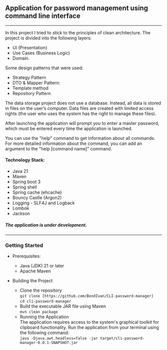 ## Application for password management using command line interface
***

In this project I tried to stick to the principles of clean architecture.
The project is divided into the following layers: 
* UI (Presentation)
* Use Cases (Business Logic)
* Domain.

Some design patterns that were used:
* Strategy Pattern
* DTO & Mapper Pattern:
* Template method
* Repository Pattern

The data storage project does not use a database.
Instead, all data is stored in files on the user’s computer. Data files are created with limited access rights (the user who uses the system has the right to manage these files).

After launching the application will prompt you to enter a master password, which must be entered every time the application is launched.

You can use the "help" command to get information about all commands. For more detailed information about the command, you can add an argument to the "help [command name]" command.

#### Technology Stack:
* Java 21
* Maven
* Spring boot 3
* Spring shell
* Spring cache (ehcache)
* Bouncy Castle (Argon2)
* Logging - SLF4J and Logback
* Lombok
* Jackson

##### The application is under development.

***

### Getting Started
* Prerequisites:
  * Java (JDK) 21 or later
  * Apache Maven

* Building the Project
  * Clone the repository \
    ```git clone [https://github.com/BondIvan/CLI-password-manager]``` \
    ```cd cli-password-manager```
  * Build the executable JAR file using Maven \
    ```mvn clean package```
  * Running the Application \
    The application requires access to the system's graphical toolkit for clipboard functionality.
    Run the application from your terminal using the following command: \
  ```java -Djava.awt.headless=false -jar target/cli-password-manager-0.0.1-SNAPSHOT.jar```